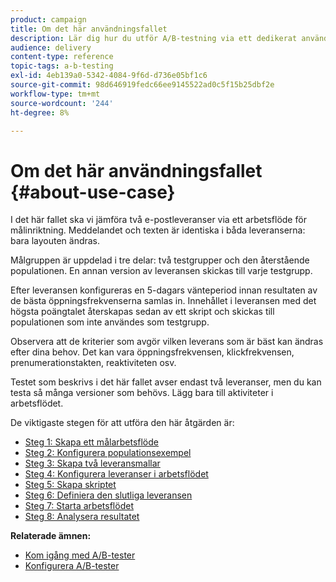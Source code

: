 ```yaml
---
product: campaign
title: Om det här användningsfallet
description: Lär dig hur du utför A/B-testning via ett dedikerat användningsfall.
audience: delivery
content-type: reference
topic-tags: a-b-testing
exl-id: 4eb139a0-5342-4084-9f6d-d736e05bf1c6
source-git-commit: 98d646919fedc66ee9145522ad0c5f15b25dbf2e
workflow-type: tm+mt
source-wordcount: '244'
ht-degree: 8%

---
```


# Om det här användningsfallet {#about-use-case}

I det här fallet ska vi jämföra två e-postleveranser via ett arbetsflöde för målinriktning. Meddelandet och texten är identiska i båda leveranserna: bara layouten ändras.

Målgruppen är uppdelad i tre delar: två testgrupper och den återstående populationen. En annan version av leveransen skickas till varje testgrupp.

Efter leveransen konfigureras en 5-dagars vänteperiod innan resultaten av de bästa öppningsfrekvenserna samlas in. Innehållet i leveransen med det högsta poängtalet återskapas sedan av ett skript och skickas till populationen som inte användes som testgrupp.

Observera att de kriterier som avgör vilken leverans som är bäst kan ändras efter dina behov. Det kan vara öppningsfrekvensen, klickfrekvensen, prenumerationstakten, reaktiviteten osv.

Testet som beskrivs i det här fallet avser endast två leveranser, men du kan testa så många versioner som behövs. Lägg bara till aktiviteter i arbetsflödet.

De viktigaste stegen för att utföra den här åtgärden är:

* [Steg 1: Skapa ett målarbetsflöde](../../delivery/using/a-b-testing-uc-targeting-workflow.md)
* [Steg 2: Konfigurera populationsexempel](../../delivery/using/a-b-testing-uc-population-samples.md)
* [Steg 3: Skapa två leveransmallar](../../delivery/using/a-b-testing-uc-delivery-templates.md)
* [Steg 4: Konfigurera leveranser i arbetsflödet](../../delivery/using/a-b-testing-uc-configuring-deliveries.md)
* [Steg 5: Skapa skriptet](../../delivery/using/a-b-testing-uc-script.md)
* [Steg 6: Definiera den slutliga leveransen](../../delivery/using/a-b-testing-uc-final-delivery.md)
* [Steg 7: Starta arbetsflödet](../../delivery/using/a-b-testing-uc-start-workflow.md)
* [Steg 8: Analysera resultatet](../../delivery/using/a-b-testing-uc-analyzing.md)

**Relaterade ämnen:**

* [Kom igång med A/B-tester](../../delivery/using/get-started-a-b-testing.md)
* [Konfigurera A/B-tester](../../delivery/using/configuring-a-b-testing.md)
